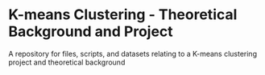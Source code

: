 # K-means Clustering - Theoretical Background and Project
A repository for files, scripts, and datasets relating to a K-means clustering project and theoretical background
